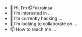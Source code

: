 - 👋 Hi, I’m @Fukrainsa
- 👀 I’m interested in ...
- 🌱 I’m currently hacking ...
- 💞️ I’m looking to collaborate on ...
- 📫 How to reach me ...

<!---
Fukrainsa/Fukrainsa is a ✨ special ✨ repository because its `README.md` (this file) appears on your GitHub profile.
You can click the Preview link to take a look at your changes.
--->
